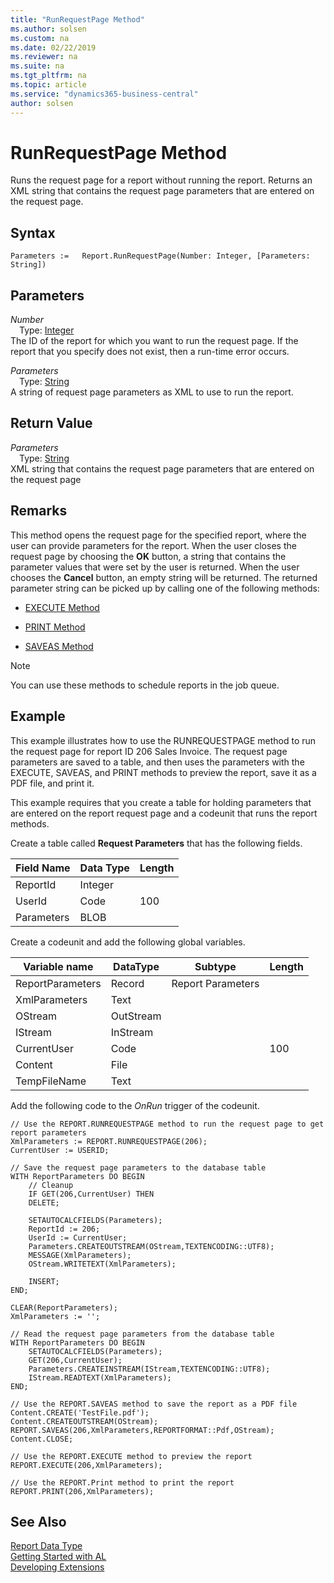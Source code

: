 ```yaml
---
title: "RunRequestPage Method"
ms.author: solsen
ms.custom: na
ms.date: 02/22/2019
ms.reviewer: na
ms.suite: na
ms.tgt_pltfrm: na
ms.topic: article
ms.service: "dynamics365-business-central"
author: solsen
---
```

[//]: # (START>DO_NOT_EDIT)
[//]: # (IMPORTANT:Do not edit any of the content between here and the END>DO_NOT_EDIT.)
[//]: # (Any modifications should be made in the .xml files in the ModernDev repo.)
# RunRequestPage Method
Runs the request page for a report without running the report. Returns an XML string that contains the request page parameters that are entered on the request page.


## Syntax
```
Parameters :=   Report.RunRequestPage(Number: Integer, [Parameters: String])
```
## Parameters
*Number*  
&emsp;Type: [Integer](../integer/integer-data-type.md)  
The ID of the report for which you want to run the request page. If the report that you specify does not exist, then a run-time error occurs.
          
*Parameters*  
&emsp;Type: [String](../string/string-data-type.md)  
A string of request page parameters as XML to use to run the report.
          


## Return Value
*Parameters*  
&emsp;Type: [String](../string/string-data-type.md)  
XML string that contains the request page parameters that are entered on the request page  


[//]: # (IMPORTANT: END>DO_NOT_EDIT)

## Remarks  
 This method opens the request page for the specified report, where the user can provide parameters for the report. When the user closes the request page by choosing the **OK** button, a string that contains the parameter values that were set by the user is returned. When the user chooses the **Cancel** button, an empty string will be returned. The returned parameter string can be picked up by calling one of the following methods:  

-   [EXECUTE Method](../../methods/devenv-execute-method.md)  

-   [PRINT Method](../../methods/devenv-print-method.md)  

-   [SAVEAS Method](../../methods/devenv-saveas-method.md)  

> [!NOTE]  
>  You can use these methods to schedule reports in the job queue.  

## Example  
 This example illustrates how to use the RUNREQUESTPAGE method to run the request page for report ID 206 Sales Invoice. The request page parameters are saved to a table, and then uses the parameters with the EXECUTE, SAVEAS, and PRINT methods to preview the report, save it as a PDF file, and print it.  

 This example requires that you create a table for holding parameters that are entered on the report request page and a codeunit that runs the report methods.  

 Create a table called **Request Parameters** that has the following fields.  

|Field Name|Data Type|Length|  
|----------------|---------------|------------|  
|ReportId|Integer||  
|UserId|Code|100|  
|Parameters|BLOB||  

 Create a codeunit and add the following global variables.  

|Variable name|DataType|Subtype|Length|  
|-------------------|--------------|-------------|------------|  
|ReportParameters|Record|Report Parameters||  
|XmlParameters|Text|||  
|OStream|OutStream|||  
|IStream|InStream|||  
|CurrentUser|Code||100|  
|Content|File|||  
|TempFileName|Text|||  

 Add the following code to the *OnRun* trigger of the codeunit.  

```  
// Use the REPORT.RUNREQUESTPAGE method to run the request page to get report parameters  
XmlParameters := REPORT.RUNREQUESTPAGE(206);  
CurrentUser := USERID;  

// Save the request page parameters to the database table  
WITH ReportParameters DO BEGIN  
    // Cleanup  
    IF GET(206,CurrentUser) THEN  
    DELETE;  

    SETAUTOCALCFIELDS(Parameters);  
    ReportId := 206;  
    UserId := CurrentUser;  
    Parameters.CREATEOUTSTREAM(OStream,TEXTENCODING::UTF8);  
    MESSAGE(XmlParameters);  
    OStream.WRITETEXT(XmlParameters);  

    INSERT;  
END;  

CLEAR(ReportParameters);  
XmlParameters := '';  

// Read the request page parameters from the database table  
WITH ReportParameters DO BEGIN  
    SETAUTOCALCFIELDS(Parameters);  
    GET(206,CurrentUser);  
    Parameters.CREATEINSTREAM(IStream,TEXTENCODING::UTF8);  
    IStream.READTEXT(XmlParameters);  
END;  

// Use the REPORT.SAVEAS method to save the report as a PDF file  
Content.CREATE('TestFile.pdf');  
Content.CREATEOUTSTREAM(OStream);  
REPORT.SAVEAS(206,XmlParameters,REPORTFORMAT::Pdf,OStream);  
Content.CLOSE;  

// Use the REPORT.EXECUTE method to preview the report  
REPORT.EXECUTE(206,XmlParameters);  

// Use the REPORT.Print method to print the report  
REPORT.PRINT(206,XmlParameters);  

```  


## See Also
[Report Data Type](report-data-type.md)  
[Getting Started with AL](../../devenv-get-started.md)  
[Developing Extensions](../../devenv-dev-overview.md)